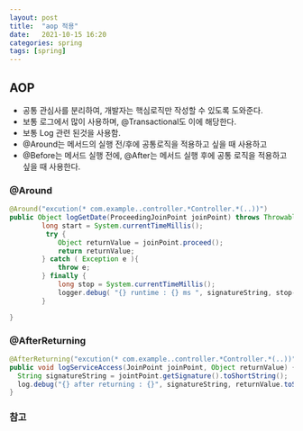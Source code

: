 ```yaml
---
layout: post
title:  "aop 적용"
date:   2021-10-15 16:20
categories: spring
tags: [spring]
---
```


## AOP
- 공통 관심사를 분리하여, 개발자는 핵심로직만 작성할 수 있도록 도와준다.
- 보통 로그에서 많이 사용하며, @Transactional도 이에 해당한다.
- 보통 Log 관련 된것을 사용함. 
- @Around는 메서드의 실행 전/후에 공통로직을 적용하고 싶을 때 사용하고 
- @Before는 메서드 실행 전에, @After는 메서드 실행 후에 공통 로직을 적용하고 싶을 때 사용한다.



### @Around

```java
@Around("excution(* com.example..controller.*Controller.*(..))")
public Object logGetDate(ProceedingJoinPoint joinPoint) throws Throwable {
        long start = System.currentTimeMillis();
         try {
            Object returnValue = joinPoint.proceed();
            return returnValue;
        } catch ( Exception e ){
            throw e;
        } finally {
            long stop = System.currentTimeMillis();
            logger.debug( "{} runtime : {} ms ", signatureString, stop-start  );
        }

}
```

### @AfterReturning

```java
@AfterReturning("excution(* com.example..controller.*Controller.*(..))", returning="returnValue")
public void logServiceAccess(JoinPoint joinPoint, Object returnValue) {
  String signatureString = jointPoint.getSignature().toShortString();
  log.debug("{} after returning : {}", signatureString, returnValue.toString());
}
```


### 참고 



